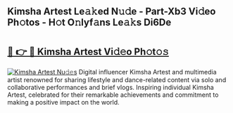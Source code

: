 ## Kimsha Artest Le𝚊𝚔ed N𝚞𝚍e - Part-Xb3 Vi𝚍eo Ph𝚘tos - H𝚘t O𝚗lyf𝚊ns Le𝚊𝚔s Di6De

# <h2><a href="http://hf64j6.feru.top/?c=Kimsha+Artest">🔗 👉 🔴 Kimsha Artest Vi𝚍𝚎o Ph𝚘t𝚘𝚜</a></h2>

[![Kimsha Artest Nu𝚍𝚎s](https://i.imgur.com/0TWrTi3.gif)](http://hf64j6.feru.top/?c=Kimsha+Artest)
Digital influencer Kimsha Artest and multimedia artist renowned for sharing lifestyle and dance-related content via solo and collaborative performances and brief vlogs. Inspiring individual Kimsha Artest, celebrated for their remarkable achievements and commitment to making a positive impact on the world. 
